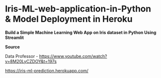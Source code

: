 # Iris-ML-web-application-in-Python & Model Deployment in Heroku

**Build a Simple Machine Learning Web App on Iris dataset in Python Using Streamlit**

**Source**

Data Professor - https://www.youtube.com/watch?v=8M20LyCZDOY&t=197s

https://iris-ml-prediction.herokuapp.com/
